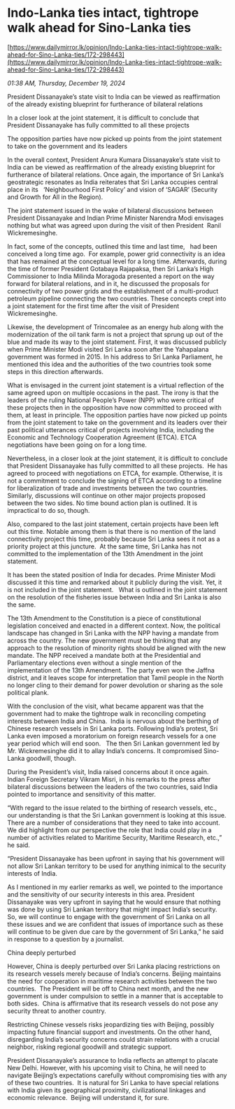# Indo-Lanka ties intact, tightrope walk ahead for Sino-Lanka ties

[https://www.dailymirror.lk/opinion/Indo-Lanka-ties-intact-tightrope-walk-ahead-for-Sino-Lanka-ties/172-298443](https://www.dailymirror.lk/opinion/Indo-Lanka-ties-intact-tightrope-walk-ahead-for-Sino-Lanka-ties/172-298443)

*01:38 AM, Thursday, December 19, 2024*

President Dissanayake’s state visit to India can be viewed as reaffirmation of the already existing blueprint for furtherance of bilateral relations

In a closer look at the joint statement, it is difficult to conclude that President Dissanayake has fully committed to all these projects

The opposition parties have now picked up points from the joint statement to take on the government and its leaders

In the overall context, President Anura Kumara Dissanayake’s state visit to India can be viewed as reaffirmation of the already existing blueprint for furtherance of bilateral relations. Once again, the importance of Sri Lanka’s geostrategic resonates as India reiterates that Sri Lanka occupies central place in its   ‘Neighbourhood First Policy’ and vision of ‘SAGAR’ (Security and Growth for All in the Region).

The joint statement issued in the wake of bilateral discussions between President Dissanayake and Indian Prime Minister Narendra Modi envisages nothing but what was agreed upon during the visit of then President  Ranil Wickremesinghe.

In fact, some of the concepts, outlined this time and last time,   had been conceived a long time ago.  For example, power grid connectivity is an idea that has remained at the conceptual level for a long time. Afterwards, during the time of former President Gotabaya Rajapaksa, then Sri Lanka’s High Commissioner to India Milinda Moragoda presented a report on the way forward for bilateral relations, and in it, he discussed the proposals for connectivity of two power grids and the establishment of a multi-product petroleum pipeline connecting the two countries. These concepts crept into a joint statement for the first time after the visit of President Wickremesinghe.

Likewise, the development of Trincomalee as an energy hub along with the modernization of the oil tank farm is not a project that sprung up out of the blue and made its way to the joint statement. First, it was discussed publicly when Prime Minister Modi visited Sri Lanka soon after the Yahapalana government was formed in 2015. In his address to Sri Lanka Parliament, he mentioned this idea and the authorities of the two countries took some steps in this direction afterwards.

What is envisaged in the current joint statement is a virtual reflection of the same agreed upon on multiple occasions in the past. The irony is that the leaders of the ruling National People’s Power (NPP) who were critical of these projects then in the opposition have now committed to proceed with them, at least in principle. The opposition parties have now picked up points from the joint statement to take on the government and its leaders over their past political utterances critical of projects involving India, including the Economic and Technology Cooperation Agreement (ETCA). ETCA negotiations have been going on for a long time.

Nevertheless, in a closer look at the joint statement, it is difficult to conclude that President Dissanayake has fully committed to all these projects.  He has agreed to proceed with negotiations on ETCA, for example. Otherwise, it is not a commitment to conclude the signing of ETCA according to a timeline for liberalization of trade and investments between the two countries. Similarly, discussions will continue on other major projects proposed between the two sides. No time bound action plan is outlined. It is impractical to do so, though.

Also, compared to the last joint statement, certain projects have been left out this time. Notable among them is that there is no mention of the land connectivity project this time, probably because Sri Lanka sees it not as a priority project at this juncture.  At the same time, Sri Lanka has not committed to the implementation of the 13th Amendment in the joint statement.

It has been the stated position of India for decades. Prime Minister Modi discussed it this time and remarked about it publicly during the visit. Yet, it is not included in the joint statement.   What is outlined in the joint statement on the resolution of the fisheries issue between India and Sri Lanka is also the same.

The 13th Amendment to the Constitution is a piece of constitutional legislation conceived and enacted in a different context. Now, the political landscape has changed in Sri Lanka with the NPP having a mandate from across the country. The new government must be thinking that any approach to the resolution of minority rights should be aligned with the new mandate. The NPP received a mandate both at the Presidential and Parliamentary elections even without a single mention of the implementation of the 13th Amendment.  The party even won the Jaffna district, and it leaves scope for interpretation that Tamil people in the North no longer cling to their demand for power devolution or sharing as the sole political plank.

With the conclusion of the visit, what became apparent was that the government had to make the tightrope walk in reconciling competing interests between India and China.  India is nervous about the berthing of Chinese research vessels in Sri Lanka ports. Following India’s protest, Sri Lanka even imposed a moratorium on foreign research vessels for a one year period which will end soon.   The then Sri Lankan government led by Mr. Wickremesinghe did it to allay India’s concerns. It compromised Sino-Lanka goodwill, though.

During the President’s visit, India raised concerns about it once again. Indian Foreign Secretary Vikram Misri, in his remarks to the press after bilateral discussions between the leaders of the two countries, said India pointed to importance and sensitivity of this matter.

“With regard to the issue related to the birthing of research vessels, etc., our understanding is that the Sri Lankan government is looking at this issue. There are a number of considerations that they need to take into account. We did highlight from our perspective the role that India could play in a number of activities related to Maritime Security, Maritime Research, etc.,” he said.

“President Dissanayake has been upfront in saying that his government will not allow Sri Lankan territory to be used for anything inimical to the security interests of India.

As I mentioned in my earlier remarks as well, we pointed to the importance and the sensitivity of our security interests in this area. President Dissanayake was very upfront in saying that he would ensure that nothing was done by using Sri Lankan territory that might impact India’s security. So, we will continue to engage with the government of Sri Lanka on all these issues and we are confident that issues of importance such as these will continue to be given due care by the government of Sri Lanka,” he said in response to a question by a journalist.

China deeply perturbed

However, China is deeply perturbed over Sri Lanka placing restrictions on its research vessels merely because of India’s concerns. Beijing maintains the need for cooperation in maritime research activities between the two countries.  The President will be off to China next month, and the new government is under compulsion to settle in a manner that is acceptable to both sides.  China is affirmative that its research vessels do not pose any security threat to another country.

Restricting Chinese vessels risks jeopardizing ties with Beijing, possibly impacting future financial support and investments. On the other hand, disregarding India’s security concerns could strain relations with a crucial neighbor, risking regional goodwill and strategic support.

President Dissanayake’s assurance to India reflects an attempt to placate New Delhi. However, with his upcoming visit to China, he will need to navigate Beijing’s expectations carefully without compromising ties with any of these two countries.  It is natural for Sri Lanka to have special relations with India given its geographical proximity, civilizational linkages and economic relevance.  Beijing will understand it, for sure.


